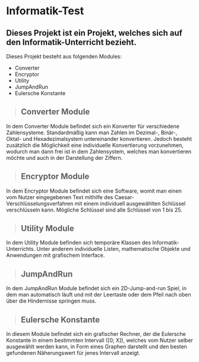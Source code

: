 # Informatik-Test
## Dieses Projekt ist ein Projekt, welches sich auf den Informatik-Unterricht bezieht.
Dieses Projekt besteht aus folgenden Modules:
- Converter
- Encryptor
- Utility
- JumpAndRun
- Eulersche Konstante

> ## Converter Module
In dem Converter Module befindet sich ein Konverter für verschiedene Zahlensysteme. Standardmäßig kann man Zahlen im Dezimal-,
Binär-, Oktal- und Hexadezimalsystem untereinander konvertieren. Jedoch besteht zusätzlich die Möglichkeit eine individuelle
Konvertierung vorzunehmen, wodurch man dann frei ist in dem Zahlensystem, welches man konvertieren möchte und auch in der
Darstellung der Ziffern.

> ## Encryptor Module
In dem Encryptor Module befindet sich eine Software, womit man einen vom Nutzer eingegebenen Text mithilfe des Caesar-
Verschlüsselungsverfahren mit einem individuell ausgewählten Schlüssel verschlüsseln kann. Mögliche Schlüssel sind alle
Schlüssel von 1 bis 25. 

> ## Utility Module
In dem Utility Module befinden sich temporäre Klassen des Informatik-Unterrichts. Unter anderem individuelle Listen,
mathematische Objekte und Anwendungen mit grafischem Interface.

> ## JumpAndRun
In dem JumpAndRun Module befindet sich ein 2D-Jump-and-run Spiel, in dem man automatisch läuft und mit der Leertaste oder
dem Pfeil nach oben über die Hindernisse springen muss.

> ## Eulersche Konstante
In diesem Module befindet sich ein grafischer Rechner, der die Eulersche Konstante in einem bestimmten Intervall ([0; X]),
welches vom Nutzer selber ausgewählt werden kann, in Form eines Graphen darstellt und den besten gefundenen Näherungswert
für jenes Intervall anzeigt.
